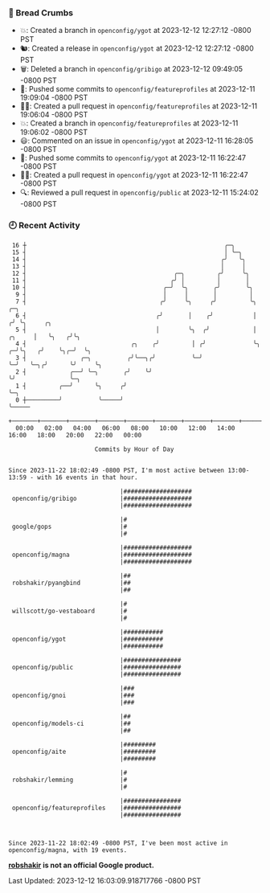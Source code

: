 ### 🍞 Bread Crumbs

 * 💥: Created a branch in `openconfig/ygot` at 2023-12-12 12:27:12 -0800 PST
 * 🐿: Created a release in `openconfig/ygot` at 2023-12-12 12:27:12 -0800 PST
 * 🗑: Deleted a branch in `openconfig/gribigo` at 2023-12-12 09:49:05 -0800 PST
 * 🚢: Pushed some commits to `openconfig/featureprofiles` at 2023-12-11 19:09:04 -0800 PST
 * ✍🏼: Created a pull request in `openconfig/featureprofiles` at 2023-12-11 19:06:04 -0800 PST
 * 💥: Created a branch in `openconfig/featureprofiles` at 2023-12-11 19:06:02 -0800 PST
 * 😃: Commented on an issue in `openconfig/ygot` at 2023-12-11 16:28:05 -0800 PST
 * 🚢: Pushed some commits to `openconfig/ygot` at 2023-12-11 16:22:47 -0800 PST
 * ✍🏼: Created a pull request in `openconfig/ygot` at 2023-12-11 16:22:47 -0800 PST
 * 🔍: Reviewed a pull request in  `openconfig/public` at 2023-12-11 15:24:02 -0800 PST

### 🕘 Recent Activity
```
 16 ┼                                                       ╭─╮
 15 ┤                                                       │ ╰─╮
 14 ┤                                                      ╭╯   ╰╮
 13 ┤                                                      │     │
 12 ┤                                         ╭─╮         ╭╯     ╰╮
 11 ┤                                        ╭╯ │         │       │
 10 ┤                                      ╭─╯  ╰╮       ╭╯       ╰╮
  9 ┤                                      │     │       │         │
  7 ┤                                     ╭╯     ╰╮     ╭╯         ╰╮            ╭─╮
  6 ┤                                    ╭╯       │    ╭╯           │           ╭╯ ╰╮     ╭╮
  5 ┤                                    │        ╰╮  ╭╯            │    ╭╮     │   ╰╮   ╭╯╰╮
  4 ┤                             ╭╮    ╭╯         │ ╭╯             ╰╮ ╭─╯╰╮   ╭╯    ╰╮╭─╯  ╰╮
  3 ┤               ╭─╮          ╭╯╰──╮╭╯          ╰─╯               ╰─╯   ╰─╮╭╯      ╰╯     ╰╮
  2 ┤            ╭──╯ ╰─╮       ╭╯    ╰╯                                     ╰╯               ╰─╮
  1 ┤         ╭──╯      ╰╮     ╭╯                                                               ╰─╮
  0 ┼─────────╯          ╰─────╯                                                                  ╰─────
    +───────+───────+───────+───────+───────+───────+───────+───────+───────+───────+───────+───────+────
  00:00   02:00   04:00   06:00   08:00   10:00   12:00   14:00   16:00   18:00   20:00   22:00   00:00   

						Commits by Hour of Day


Since 2023-11-22 18:02:49 -0800 PST, I'm most active between 13:00-13:59 - with 16 events in that hour.

```



```
                               |###################
 openconfig/gribigo            |###################
                               |###################

                               |#
 google/gops                   |#
                               |#

                               |###################
 openconfig/magna              |###################
                               |###################

                               |##
 robshakir/pyangbind           |##
                               |##

                               |#
 willscott/go-vestaboard       |#
                               |#

                               |###########
 openconfig/ygot               |###########
                               |###########

                               |################
 openconfig/public             |################
                               |################

                               |###
 openconfig/gnoi               |###
                               |###

                               |##
 openconfig/models-ci          |##
                               |##

                               |#########
 openconfig/aite               |#########
                               |#########

                               |#
 robshakir/lemming             |#
                               |#

                               |################
 openconfig/featureprofiles    |################
                               |################



Since 2023-11-22 18:02:49 -0800 PST, I've been most active in openconfig/magna, with 19 events.

```
**[robshakir](mailto:robjs@google.com) is not an official Google product.**  


Last Updated: 2023-12-12 16:03:09.918717766 -0800 PST
